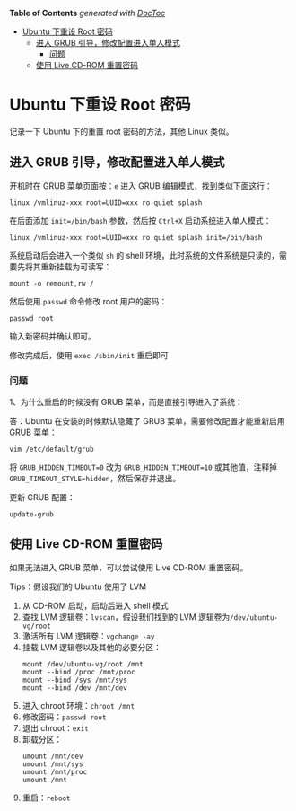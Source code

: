 <!-- START doctoc generated TOC please keep comment here to allow auto update -->
<!-- DON'T EDIT THIS SECTION, INSTEAD RE-RUN doctoc TO UPDATE -->
**Table of Contents**  *generated with [DocToc](https://github.com/thlorenz/doctoc)*

- [Ubuntu 下重设 Root 密码](#ubuntu-%E4%B8%8B%E9%87%8D%E8%AE%BE-root-%E5%AF%86%E7%A0%81)
  - [进入 GRUB 引导，修改配置进入单人模式](#%E8%BF%9B%E5%85%A5-grub-%E5%BC%95%E5%AF%BC%E4%BF%AE%E6%94%B9%E9%85%8D%E7%BD%AE%E8%BF%9B%E5%85%A5%E5%8D%95%E4%BA%BA%E6%A8%A1%E5%BC%8F)
    - [问题](#%E9%97%AE%E9%A2%98)
  - [使用 Live CD-ROM 重置密码](#%E4%BD%BF%E7%94%A8-live-cd-rom-%E9%87%8D%E7%BD%AE%E5%AF%86%E7%A0%81)

<!-- END doctoc generated TOC please keep comment here to allow auto update -->

# Ubuntu 下重设 Root 密码

记录一下 Ubuntu 下的重置 root 密码的方法，其他 Linux 类似。

## 进入 GRUB 引导，修改配置进入单人模式

开机时在 GRUB 菜单页面按：`e` 进入 GRUB 编辑模式，找到类似下面这行：

```
linux /vmlinuz-xxx root=UUID=xxx ro quiet splash
```

在后面添加 `init=/bin/bash` 参数，然后按 `Ctrl+X` 启动系统进入单人模式：

```
linux /vmlinuz-xxx root=UUID=xxx ro quiet splash init=/bin/bash
```

系统启动后会进入一个类似 `sh` 的 shell 环境，此时系统的文件系统是只读的，需要先将其重新挂载为可读写：

```
mount -o remount,rw /
```

然后使用 `passwd` 命令修改 root 用户的密码：

```
passwd root
```

输入新密码并确认即可。

修改完成后，使用 `exec /sbin/init` 重启即可

### 问题

1、为什么重启的时候没有 GRUB 菜单，而是直接引导进入了系统：

答：Ubuntu 在安装的时候默认隐藏了 GRUB 菜单，需要修改配置才能重新启用 GRUB 菜单：

```
vim /etc/default/grub
```

将 `GRUB_HIDDEN_TIMEOUT=0` 改为 `GRUB_HIDDEN_TIMEOUT=10` 或其他值，注释掉 `GRUB_TIMEOUT_STYLE=hidden`，然后保存并退出。

更新 GRUB 配置：

```
update-grub
```

## 使用 Live CD-ROM 重置密码

如果无法进入 GRUB 菜单，可以尝试使用 Live CD-ROM 重置密码。

Tips：假设我们的 Ubuntu 使用了 LVM

1. 从 CD-ROM 启动，启动后进入 shell 模式
2. 查找 LVM 逻辑卷：`lvscan`，假设我们找到的 LVM 逻辑卷为`/dev/ubuntu-vg/root`
3. 激活所有 LVM 逻辑卷：`vgchange -ay`
4. 挂载 LVM 逻辑卷以及其他的必要分区：
   ```
   mount /dev/ubuntu-vg/root /mnt
   mount --bind /proc /mnt/proc
   mount --bind /sys /mnt/sys
   mount --bind /dev /mnt/dev
   ```
5. 进入 chroot 环境：`chroot /mnt`
6. 修改密码：`passwd root`
7. 退出 chroot：`exit`
8. 卸载分区：
   ```
   umount /mnt/dev
   umount /mnt/sys
   umount /mnt/proc
   umount /mnt
   ```
9. 重启：`reboot`
